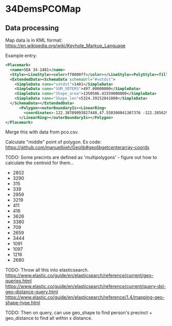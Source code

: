 # 34DemsPCOMap

## Data processing

Map data is in KML format: https://en.wikipedia.org/wiki/Keyhole_Markup_Language

Example entry:

```xml
<Placemark>
  <name>SEA 34-1481</name>
  <Style><LineStyle><color>ff0000ff</color></LineStyle><PolyStyle><fill>0</fill></PolyStyle></Style>
  <ExtendedData><SchemaData schemaUrl="#votdst">
    <SimpleData name="votdst">1481</SimpleData>
    <SimpleData name="SUM_VOTERS">497.00000000</SimpleData>
    <SimpleData name="Shape_area">1350586.43359000000</SimpleData>
    <SimpleData name="Shape_len">5324.39152041000</SimpleData>
  </SchemaData></ExtendedData>
      <Polygon><outerBoundaryIs><LinearRing>
        <coordinates>-122.38709093827448,47.550300841307376 -122.38562974370181,47.550281741597658 -122.38433050497751,47.550264682697964 -122.38438217677493,47.548455582964863 -122.38443362581575,47.546655723492258 -122.38444828339964,47.545405547540497 -122.38444677403359,47.545342355407733 -122.38445347129016,47.544836706964844 -122.38575244690485,47.544853711329118 -122.38721482549489,47.544872749810139 -122.38720991613448,47.545342423675194 -122.38720232913239,47.546034163347294 -122.38720051620609,47.546203561607406 -122.38719498663245,47.546707645459335 -122.38718461512866,47.547066546279495 -122.38715553698052,47.548072645601728 -122.38714516618106,47.548431543700922 -122.38714342971255,47.548491604556922 -122.38711598149773,47.54943764174547 -122.38710557296302,47.549796540347849 -122.38709093827448,47.550300841307376</coordinates>
      </LinearRing></outerBoundaryIs></Polygon>
</Placemark>
```

Merge this with data from pco.csv.

Calculate "middle" point of polygon. Ex code: https://github.com/manuelbieh/Geolib#geolibgetcenterarray-coords

TODO: Some precints are defined as 'multipolygons' - figure out how to calculate the centroid for them...
* 2802
* 3290
* 315
* 339
* 2959
* 3219
* 411
* 416
* 3626
* 3380
* 709
* 2659
* 3444
* 1091
* 1097
* 1216
* 2680

TODO: Throw all this into elasticsearch. https://www.elastic.co/guide/en/elasticsearch/reference/current/geo-queries.html
https://www.elastic.co/guide/en/elasticsearch/reference/current/query-dsl-geo-distance-query.html
https://www.elastic.co/guide/en/elasticsearch/reference/1.4/mapping-geo-shape-type.html

TODO: Then on query, can use geo_shape to find person's precinct + geo_distance to find all within x distance.
